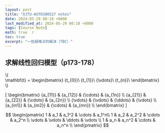 ```yaml
---
layout: post  
title: "XJTU-AUTO300527 notes"  
date: 2024-05-29 00:10 +0800  
last_modified_at: 2024-05-29 00:10 +0800  
tags: [Course Note]  
math: true  r
toc: true  
excerpt: "一些疑难点的解决（TBC）"
---
```


## 求解线性回归模型（p173-178）

\\( \
\mathbf{t} = \begin{bmatrix}
{t_{0}}\\
{t_{1}}\\
{\vdots}\\
{t_{n}}\\
\end{bmatrix}
\\\) 


\[
\begin{bmatrix}
{a_{11}} & {a_{12}} & {\cdots} & {a_{1n}} \\\\
{a_{21}} & {a_{22}} & {\cdots} & {a_{2n}} \\\\
{\vdots} & {\vdots} & {\ddots} & {\vdots} \\\\
{a_{m1}} & {a_{m2}} & {\cdots} & {a_{mn}} \\\\
\end{bmatrix}
\]

$$
  \begin{pmatrix}
  1 & a_1 & a_1^2 & \cdots & a_1^n\\
  1 & a_2 & a_2^2 & \cdots & a_2^n \\
  \vdots & \vdots & \ddots & \vdots \\  
  1 & a_n & a_n^2 & \cdots & a_n^n  \\
  \end{pmatrix}
$$
